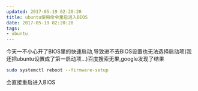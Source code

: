 ```yaml
---
updated: 2017-05-19 02:20:20
title: ubuntu使用命令重启进入BIOS
date: 2017-05-19 02:20:20
tags:
- ubuntu
---
```


今天一不小心开了BIOS里的快速启动,导致进不去BIOS设置也无法选择启动项(我还把ubuntu设置成了第一启动项...)百度搜索无果,google发现了结果

```bash
sudo systemctl reboot --firmware-setup
```

会直接重启进入BIOS
